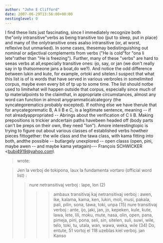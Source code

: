 ```yaml
---
author: "John E Clifford"
date: 2007-06-29T13:56:00+00:00
nestinglevel: 0
---
```

I find these lists just fascinating, since I immediately recognize both the"only intransitive"verbs as being transitive too (put to sleep, put in place) and many of the onlytransitive ones asalso intransitive (or, at worst, reflexive but unmarked). In some cases, thesemay bedistinguishing out nominal or adjectival complements from verbs ("He is cold"for "ona li lete"rather than "He is freezing"). Further, many of these "verbs" are hard to seeas verbs at all,especially transitive ones: ijo, say, or jan (we don't really say in tp thatsomeone jans a boat,do we?). And notice the odd difference between lukin and kute, for example, ortoki and sitelen.I suspect that what this list is of is words that have served in various verbroles in somelimited corpus, maybe even every bit of tp up to some time. The list should notbe used to limitwhat will happen outside that corpus, especially since much of tp materialpoints to the claimthat, in appropriate circumstances, almost any word can function in almost anygrammaticalcategory (the syncategorematics probably excepted). If nothing else we have therule that for anycategorematic B, A li B e C, is a legitimate sentence, meaning --
 if not alreadyappropriated --
 Abrings about the verification of C li B. Making prepositions is trickier andcertain paths havebeen headed off (body parts can't be preps on their own, they need "lon"). Amore interestingtopic is trying to figure out about various classes of established verbs howtheir pieces fittogether: the wile class and the tawa class, with kama fitting into both, andthe possible --
 butlargely unexplored --
 open classs (open, pini, maybe awen --
 and maybe kama yetagain)---
 François SCHWICKER <[bubi4919@yahoo.com](mailto://bubi4919@yahoo.com)\
> wrote:

> Jen la verboj de tokipona, laux la fundamenta vortaro (official word
> list) :
>> nure netransitivaj verboj :
>> lape, lon (2)
>>>> ambaux transitivaj kaj netransitivaj verboj :
>> awen, ike, kalama, kama, ken, lukin, moli, musi, pakala, pali,
> pilin, sona, tawa, toki, unpa (15)
>>> nure transitivaj verboj :
>> ante, ijo, jaki, jan, jo, kepeken, kule, kute, lawa, lete, lili,
> moku, mute, nasa, olin, open, pana, pimeja, pini, pona, seli, sin,
> sitelen, suli, suwi, wile, telo, toki, tu, utala, wan, wawa, weka,
> wile (34)
>> Do, entute, 51 vortoj el 118 uzeblas kiel verboj.
>> jan Kanso
>>